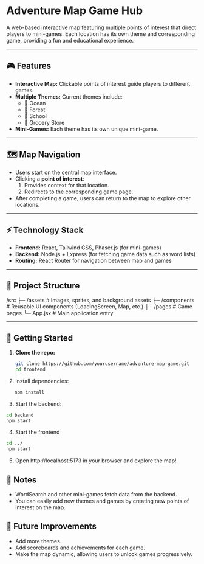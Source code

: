 # Adventure Map Game Hub

A web-based interactive map featuring multiple points of interest that direct players to mini-games. Each location has its own theme and corresponding game, providing a fun and educational experience.

---

## 🎮 Features

- **Interactive Map:** Clickable points of interest guide players to different games.  
- **Multiple Themes:** Current themes include:  
  - 🌊 Ocean  
  - 🌳 Forest  
  - 🏫 School  
  - 🛒 Grocery Store  
- **Mini-Games:** Each theme has its own unique mini-game.  

---

## 🗺️ Map Navigation

- Users start on the central map interface.  
- Clicking a **point of interest**:  
  1. Provides context for that location.  
  2. Redirects to the corresponding game page.  
- After completing a game, users can return to the map to explore other locations.

---

## ⚡ Technology Stack

- **Frontend:** React, Tailwind CSS, Phaser.js (for mini-games)  
- **Backend:** Node.js + Express (for fetching game data such as word lists)  
- **Routing:** React Router for navigation between map and games  

---

## 📂 Project Structure

/src
├─ /assets # Images, sprites, and background assets
├─ /components # Reusable UI components (LoadingScreen, Map, etc.)
├─ /pages # Game pages
└─ App.jsx # Main application entry


---

## 🚀 Getting Started

1. **Clone the repo:**
   ```bash
   git clone https://github.com/yourusername/adventure-map-game.git
   cd frontend
2. Install dependencies:
 ```bash
    npm install
```

3. Start the backend:
  ```bash
 cd backend
 npm start
 ````

4. Start the frontend
```bash
cd ../
npm start
```

5. Open http://localhost:5173 in your browser and explore the map!

## 📝 Notes
- WordSearch and other mini-games fetch data from the backend.
- You can easily add new themes and games by creating new points of interest on the map.

## 🌟 Future Improvements
- Add more themes.
- Add scoreboards and achievements for each game.
- Make the map dynamic, allowing users to unlock games progressively.
